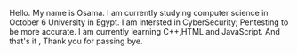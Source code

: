 Hello.
My name is Osama. I am currently studying computer science in October 6 University in Egypt.
I am intersted in CyberSecurity; Pentesting to be more accurate.
I am currently learning C++,HTML and JavaScript.
And that's it , Thank you for passing bye.
